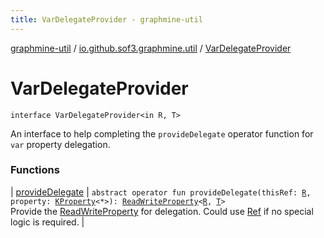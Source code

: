 ```yaml
---
title: VarDelegateProvider - graphmine-util
---
```


[graphmine-util](../../index.html) / [io.github.sof3.graphmine.util](../index.html) / [VarDelegateProvider](./index.html)

# VarDelegateProvider

`interface VarDelegateProvider<in R, T>`

An interface to help completing the `provideDelegate` operator function for `var` property delegation.

### Functions

| [provideDelegate](provide-delegate.html) | `abstract operator fun provideDelegate(thisRef: `[`R`](index.html#R)`, property: `[`KProperty`](https://kotlinlang.org/api/latest/jvm/stdlib/kotlin.reflect/-k-property/index.html)`<*>): `[`ReadWriteProperty`](https://kotlinlang.org/api/latest/jvm/stdlib/kotlin.properties/-read-write-property/index.html)`<`[`R`](index.html#R)`, `[`T`](index.html#T)`>`<br>Provide the [ReadWriteProperty](https://kotlinlang.org/api/latest/jvm/stdlib/kotlin.properties/-read-write-property/index.html) for delegation. Could use [Ref](../-ref/index.html) if no special logic is required. |

